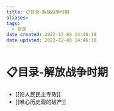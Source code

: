 ```yaml
---
title: 📋目录-解放战争时期
aliases:
tags:
  - 目录
date created: 2022-12-08 14:46:18
date updated: 2022-12-08 14:46:18
---
```


# 📋目录-解放战争时期

- [[论人民民主专政]]
- [[唯心历史观的破产]]
